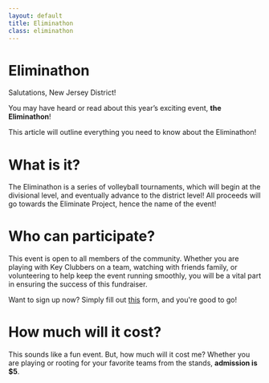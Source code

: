 ```yaml
---
layout: default
title: Eliminathon
class: eliminathon
---
```


<h1 class="title">Eliminathon</h1>

Salutations, New Jersey District! 

You may have heard or read about this year’s exciting event, **the Eliminathon**!

This article will outline everything you need to know about the Eliminathon!

# What is it?

The Eliminathon is a series of volleyball tournaments, which will begin at the divisional level, and eventually advance to the district level! All proceeds will go towards the Eliminate Project, hence the name of the event!

# Who can participate?

This event is open to all members of the community. Whether you are playing with Key Clubbers on a team, watching with friends family, or volunteering to help keep the event running smoothly, you will be a vital part in ensuring the success of this fundraiser.

Want to sign up now? Simply fill out [this](https://docs.google.com/forms/d/1qeL07iPm0z25E4_hd4CaI8nH7c07zCiN7MNg7v7rfpk/viewform?c=0&w=1&usp=mail_form_link) form, and you're good to go!

# How much will it cost?

This sounds like a fun event. But, how much will it cost me? Whether you are playing or rooting for your favorite teams from the stands, **admission is $5**.
